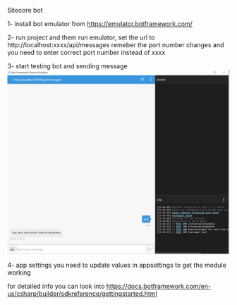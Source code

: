 ﻿Sitecore bot

1- install bot emulator from https://emulator.botframework.com/

2- run project and them run emulator, set the url to 
 http://localhost:xxxx/api/messages remeber the port number changes and you need to enter correct port number instead of xxxx

3- start testing bot and sending message 
![alt tag](images\help\emulator1.PNG)

4- app settings 
you need to update values in appsettings to get the module working

for detailed info you can look into https://docs.botframework.com/en-us/csharp/builder/sdkreference/gettingstarted.html
